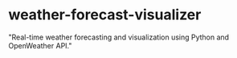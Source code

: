 # weather-forecast-visualizer
"Real-time weather forecasting and visualization using Python and OpenWeather API."
